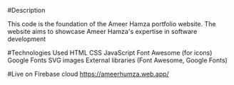 #Description

This code is the foundation of the Ameer Hamza portfolio website. The website aims to showcase Ameer Hamza's expertise in software development

#Technologies Used
HTML
CSS
JavaScript
Font Awesome (for icons)
Google Fonts
SVG images
External libraries (Font Awesome, Google Fonts)

#Live on Firebase cloud
https://ameerhumza.web.app/
